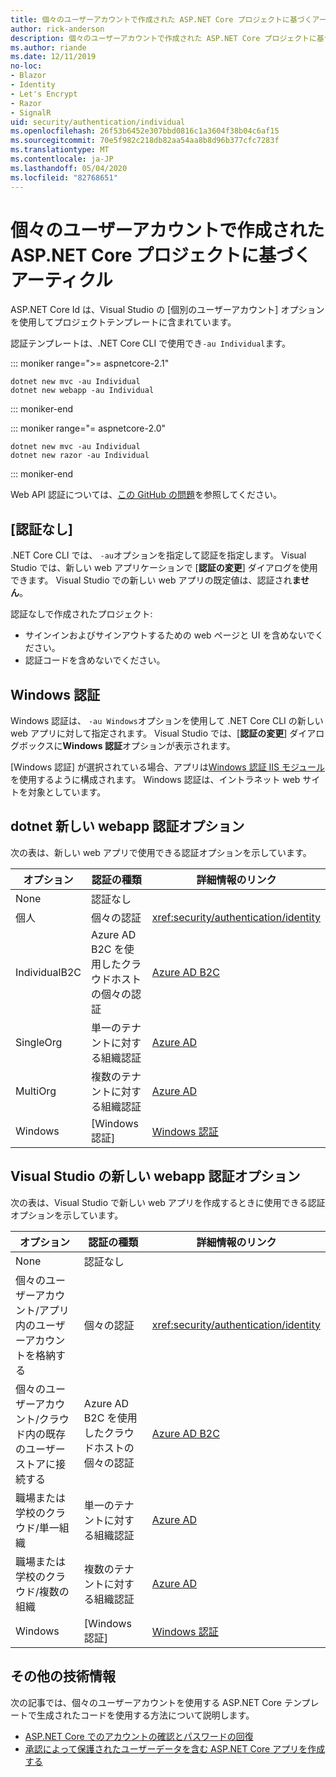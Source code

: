 ```yaml
---
title: 個々のユーザーアカウントで作成された ASP.NET Core プロジェクトに基づくアーティクル
author: rick-anderson
description: 個々のユーザーアカウントで作成された ASP.NET Core プロジェクトに基づいて、記事を発見します。
ms.author: riande
ms.date: 12/11/2019
no-loc:
- Blazor
- Identity
- Let's Encrypt
- Razor
- SignalR
uid: security/authentication/individual
ms.openlocfilehash: 26f53b6452e307bbd0816c1a3604f38b04c6af15
ms.sourcegitcommit: 70e5f982c218db82aa54aa8b8d96b377cfc7283f
ms.translationtype: MT
ms.contentlocale: ja-JP
ms.lasthandoff: 05/04/2020
ms.locfileid: "82768651"
---
```

# <a name="articles-based-on-aspnet-core-projects-created-with-individual-user-accounts"></a>個々のユーザーアカウントで作成された ASP.NET Core プロジェクトに基づくアーティクル

ASP.NET Core Id は、Visual Studio の [個別のユーザーアカウント] オプションを使用してプロジェクトテンプレートに含まれています。

認証テンプレートは、.NET Core CLI で使用でき`-au Individual`ます。

::: moniker range=">= aspnetcore-2.1"

```dotnetcli
dotnet new mvc -au Individual
dotnet new webapp -au Individual
```

::: moniker-end

::: moniker range="= aspnetcore-2.0"

```dotnetcli
dotnet new mvc -au Individual
dotnet new razor -au Individual
```

::: moniker-end

Web API 認証については、[この GitHub の問題](https://github.com/dotnet/AspNetCore/issues/5833)を参照してください。

<a name="no"></a>

## <a name="no-authentication"></a>[認証なし]

.NET Core CLI では、 `-au`オプションを指定して認証を指定します。 Visual Studio では、新しい web アプリケーションで [**認証の変更**] ダイアログを使用できます。 Visual Studio での新しい web アプリの既定値は、認証され**ません**。

認証なしで作成されたプロジェクト:

* サインインおよびサインアウトするための web ページと UI を含めないでください。
* 認証コードを含めないでください。

<a name="win"></a>

## <a name="windows-authentication"></a>Windows 認証

Windows 認証は、 `-au Windows`オプションを使用して .NET Core CLI の新しい web アプリに対して指定されます。 Visual Studio では、[**認証の変更**] ダイアログボックスに**Windows 認証**オプションが表示されます。

[Windows 認証] が選択されている場合、アプリは[Windows 認証 IIS モジュール](xref:host-and-deploy/iis/modules)を使用するように構成されます。 Windows 認証は、イントラネット web サイトを対象としています。

## <a name="dotnet-new-webapp-authentication-options"></a>dotnet 新しい webapp 認証オプション

次の表は、新しい web アプリで使用できる認証オプションを示しています。

| オプション | 認証の種類 | 詳細情報のリンク |
 | ----------------- | ------------ | ---------- |
| None            |  認証なし | | 
| 個人      |  個々の認証 | <xref:security/authentication/identity>
| IndividualB2C   |  Azure AD B2C を使用したクラウドホストの個々の認証 | [Azure AD B2C](/azure/active-directory-b2c/) |
| SingleOrg       |  単一のテナントに対する組織認証 | [Azure AD](/azure/active-directory/develop/quickstart-v2-aspnet-core-webapp) |
| MultiOrg        |  複数のテナントに対する組織認証 | [Azure AD](/azure/active-directory/develop/quickstart-v2-aspnet-core-webapp) |
| Windows         |  [Windows 認証] | [Windows 認証](xref:security/authentication/windowsauth)

## <a name="visual-studio-new-webapp-authentication-options"></a>Visual Studio の新しい webapp 認証オプション

次の表は、Visual Studio で新しい web アプリを作成するときに使用できる認証オプションを示しています。

| オプション | 認証の種類 | 詳細情報のリンク |
 | ----------------- | ------------ | ---------- |
| None            |  認証なし | | 
| 個々のユーザーアカウント/アプリ内のユーザーアカウントを格納する |  個々の認証 | <xref:security/authentication/identity> |
| 個々のユーザーアカウント/クラウド内の既存のユーザーストアに接続する |  Azure AD B2C を使用したクラウドホストの個々の認証 | [Azure AD B2C](/azure/active-directory-b2c/) |
| 職場または学校のクラウド/単一組織  |  単一のテナントに対する組織認証 | [Azure AD](/azure/active-directory/develop/quickstart-v2-aspnet-core-webapp) |
| 職場または学校のクラウド/複数の組織 |  複数のテナントに対する組織認証 | [Azure AD](/azure/active-directory/develop/quickstart-v2-aspnet-core-webapp) |
| Windows         |  [Windows 認証] | [Windows 認証](xref:security/authentication/windowsauth)

## <a name="additional-resources"></a>その他の技術情報

次の記事では、個々のユーザーアカウントを使用する ASP.NET Core テンプレートで生成されたコードを使用する方法について説明します。

* [ASP.NET Core でのアカウントの確認とパスワードの回復](xref:security/authentication/accconfirm)
* [承認によって保護されたユーザーデータを含む ASP.NET Core アプリを作成する](xref:security/authorization/secure-data)
